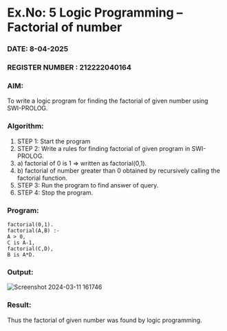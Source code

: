 # Ex.No: 5   Logic Programming – Factorial of number   
### DATE: 8-04-2025                                                                           
### REGISTER NUMBER :  212222040164
### AIM: 
To  write  a logic program for finding the factorial of given number using SWI-PROLOG. 
### Algorithm:
1. STEP 1: Start the program
2. STEP 2:  Write a rules for finding factorial of given program in SWI-PROLOG.
3.   a)	factorial of 0 is 1 => written as factorial(0,1).
4.   b)	factorial of number greater than 0 obtained by recursively calling the factorial    function.
5. STEP 3: Run the program  to find answer of  query.
6. STEP 4: Stop the program.

### Program:
```
factorial(0,1).
factorial(A,B) :-
A > 0,
C is A-1,
factorial(C,D),
B is A*D.
```


### Output:
![Screenshot 2024-03-11 161746](https://github.com/rajalakshmi8248/AI_Lab_2023-24/assets/122860827/5b59d53c-beeb-4c91-ba5d-ae0f91b50f54)



### Result:
Thus the factorial of given number was found by logic programming. 
